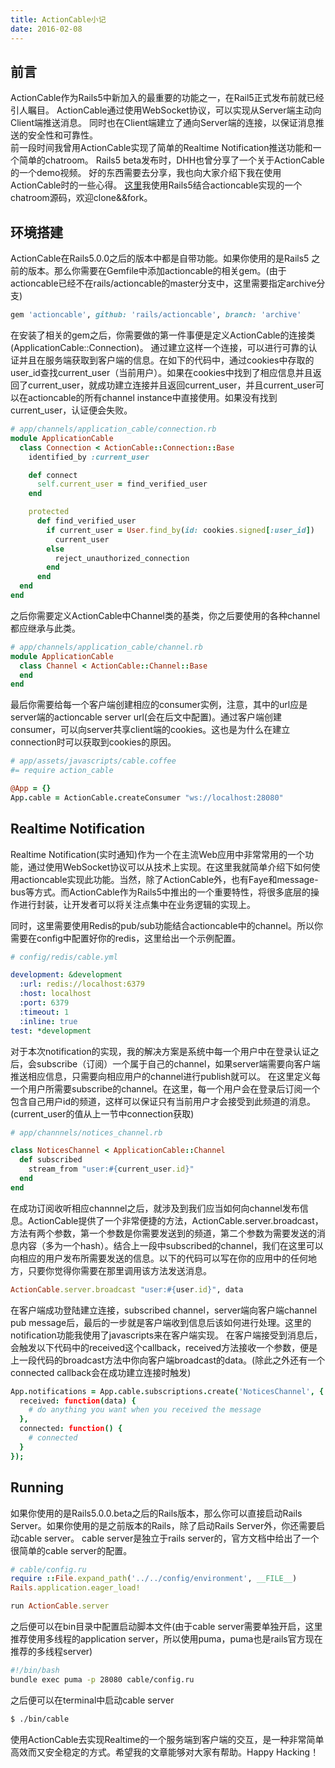 ```yaml
---
title: ActionCable小记
date: 2016-02-08
---
```

## 前言
ActionCable作为Rails5中新加入的最重要的功能之一，在Rail5正式发布前就已经引人瞩目。
ActionCable通过使用WebSocket协议，可以实现从Server端主动向Client端推送消息。
同时也在Client端建立了通向Server端的连接，以保证消息推送的安全性和可靠性。  
前一段时间我曾用ActionCable实现了简单的Realtime Notification推送功能和一个简单的chatroom。
Rails5 beta发布时，DHH也曾分享了一个关于ActionCable的一个demo视频。
好的东西需要去分享，我也向大家介绍下我在使用ActionCable时的一些心得。
[这里](https://github.com/lokyoung/Rails-Training)我使用Rails5结合actioncable实现的一个chatroom源码，欢迎clone&&fork。

## 环境搭建
ActionCable在Rails5.0.0之后的版本中都是自带功能。如果你使用的是Rails5 之前的版本。那么你需要在Gemfile中添加actioncable的相关gem。(由于actioncable已经不在rails/actioncable的master分支中，这里需要指定archive分支)

```ruby
gem 'actioncable', github: 'rails/actioncable', branch: 'archive'
```

在安装了相关的gem之后，你需要做的第一件事便是定义ActionCable的连接类(ApplicationCable::Connection)。
通过建立这样一个连接，可以进行可靠的认证并且在服务端获取到客户端的信息。在如下的代码中，通过cookies中存取的user_id查找current_user（当前用户）。如果在cookies中找到了相应信息并且返回了current_user，就成功建立连接并且返回current_user，并且current_user可以在actioncable的所有channel instance中直接使用。如果没有找到current_user，认证便会失败。

```ruby
# app/channels/application_cable/connection.rb
module ApplicationCable
  class Connection < ActionCable::Connection::Base
    identified_by :current_user

    def connect
      self.current_user = find_verified_user
    end

    protected
      def find_verified_user
        if current_user = User.find_by(id: cookies.signed[:user_id])
          current_user
        else
          reject_unauthorized_connection
        end
      end
  end
end
```

之后你需要定义ActionCable中Channel类的基类，你之后要使用的各种channel都应继承与此类。

```ruby
# app/channels/application_cable/channel.rb
module ApplicationCable
  class Channel < ActionCable::Channel::Base
  end
end
```

最后你需要给每一个客户端创建相应的consumer实例，注意，其中的url应是server端的actioncable server url(会在后文中配置)。通过客户端创建consumer，可以向server共享client端的cookies。这也是为什么在建立connection时可以获取到cookies的原因。

```coffee
# app/assets/javascripts/cable.coffee
#= require action_cable

@App = {}
App.cable = ActionCable.createConsumer "ws://localhost:28080"
```

## Realtime Notification
Realtime Notification(实时通知)作为一个在主流Web应用中非常常用的一个功能，通过使用WebSocket协议可以从技术上实现。在这里我就简单介绍下如何使用actioncable实现此功能。当然，除了ActionCable外，也有Faye和message-bus等方式。而ActionCable作为Rails5中推出的一个重要特性，将很多底层的操作进行封装，让开发者可以将关注点集中在业务逻辑的实现上。

同时，这里需要使用Redis的pub/sub功能结合actioncable中的channel。所以你需要在config中配置好你的redis，这里给出一个示例配置。

```yml
# config/redis/cable.yml

development: &development
  :url: redis://localhost:6379
  :host: localhost
  :port: 6379
  :timeout: 1
  :inline: true
test: *development
```

对于本次notification的实现，我的解决方案是系统中每一个用户中在登录认证之后，会subscribe（订阅）一个属于自己的channel，如果server端需要向客户端推送相应信息，只需要向相应用户的channel进行publish就可以。
在这里定义每一个用户所需要subscribe的channel。在这里，每一个用户会在登录后订阅一个包含自己用户id的频道，这样可以保证只有当前用户才会接受到此频道的消息。(current_user的值从上一节中connection获取)

```ruby
# app/channnels/notices_channel.rb

class NoticesChannel < ApplicationCable::Channel
  def subscribed
    stream_from "user:#{current_user.id}"
  end
end
```

在成功订阅收听相应channnel之后，就涉及到我们应当如何向channel发布信息。ActionCable提供了一个非常便捷的方法，ActionCable.server.broadcast，方法有两个参数，第一个参数是你需要发送到的频道，第二个参数为需要发送的消息内容（多为一个hash）。结合上一段中subscribed的channel，我们在这里可以向相应的用户发布所需要发送的信息。以下的代码可以写在你的应用中的任何地方，只要你觉得你需要在那里调用该方法发送消息。

```ruby
ActionCable.server.broadcast "user:#{user.id}", data
```

在客户端成功登陆建立连接，subscribed channel，server端向客户端channel pub message后，最后的一步就是客户端收到信息后该如何进行处理。这里的notification功能我使用了javascripts来在客户端实现。
在客户端接受到消息后，会触发以下代码中的received这个callback，received方法接收一个参数，便是上一段代码的broadcast方法中你向客户端broadcast的data。(除此之外还有一个connected callback会在成功建立连接时触发)

```coffee
App.notifications = App.cable.subscriptions.create('NoticesChannel', {
  received: function(data) {
    # do anything you want when you received the message
  },
  connected: function() {
    # connected
  }
});
```

## Running
如果你使用的是Rails5.0.0.beta之后的Rails版本，那么你可以直接启动Rails Server。如果你使用的是之前版本的Rails，除了启动Rails Server外，你还需要启动cable server。
cable server是独立于rails server的，官方文档中给出了一个很简单的cable server的配置。

```ruby
# cable/config.ru
require ::File.expand_path('../../config/environment', __FILE__)
Rails.application.eager_load!

run ActionCable.server
```

之后便可以在bin目录中配置启动脚本文件(由于cable server需要单独开启，这里推荐使用多线程的application server，所以使用puma，puma也是rails官方现在推荐的多线程server)

```sh
#!/bin/bash
bundle exec puma -p 28080 cable/config.ru
```

之后便可以在terminal中启动cable server

```bash
$ ./bin/cable
```
使用ActionCable去实现Realtime的一个服务端到客户端的交互，是一种非常简单高效而又安全稳定的方式。希望我的文章能够对大家有帮助。Happy Hacking！
